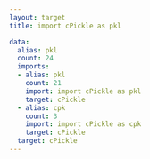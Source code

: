 ```yaml
---
layout: target
title: import cPickle as pkl

data:
  alias: pkl
  count: 24
  imports:
  - alias: pkl
    count: 21
    import: import cPickle as pkl
    target: cPickle
  - alias: cpk
    count: 3
    import: import cPickle as cpk
    target: cPickle
  target: cPickle
---
```

